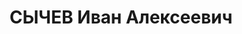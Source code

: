 ---
title: СЫЧЕВ Иван Алексеевич
description: 'Род. в 1895.

  Арестован 29.12.1937. Обв. по ст. 58-7-10-11. Приговор: выездная сессия ВК ВС СССР
  в г. Челябинск – ВМН. 1937.

  Реабилитирован 07.12.1957'
---